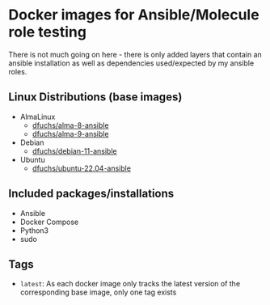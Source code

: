 # Docker images for Ansible/Molecule role testing

There is not much going on here - there is only added layers that contain an ansible installation as well as dependencies used/expected by my ansible roles. 

## Linux Distributions (base images)

- AlmaLinux
  - [dfuchs/alma-8-ansible](https://hub.docker.com/r/dfuchs/alma-8-ansible)
  - [dfuchs/alma-9-ansible](https://hub.docker.com/r/dfuchs/alma-9-ansible)
- Debian
  - [dfuchs/debian-11-ansible](https://hub.docker.com/r/dfuchs/debian-11-ansible)
- Ubuntu
  - [dfuchs/ubuntu-22.04-ansible](https://hub.docker.com/r/dfuchs/ubuntu-22.04-ansible)

## Included packages/installations

- Ansible
- Docker Compose
- Python3
- sudo

## Tags

- `latest`: As each docker image only tracks the latest version of the corresponding base image, only one tag exists
